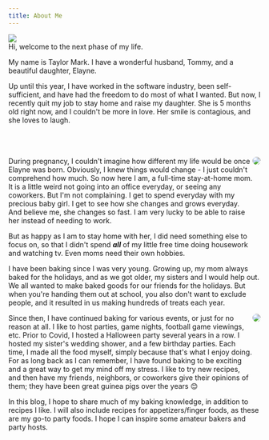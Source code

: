 ```yaml
---
title: About Me
---
```

<img class="top-image" src="/images/BlueHair.JPG" />
<div class="post-body">
Hi, welcome to the next phase of my life. 

<br>  
<!--more-->

My name is Taylor Mark. I have a wonderful husband, Tommy, and a beautiful daughter, Elayne. 

Up until this year, I have worked in the software industry, been self-sufficient, and have had the freedom to do most of what I wanted. 
But now, I recently quit my job to stay home and raise my daughter. She is 5 months old right now, and I couldn't be more in love. Her smile is contagious, and she loves to laugh. 

<br>
<br>
<br>

<div style="display:flex;"> 
During pregnancy, I couldn't imagine how different my life would be once Elayne was born. Obviously, I knew things would change - I just couldn't comprehend how much. So now here I am, a full-time stay-at-home mom. It is a little weird not going into an office everyday, or seeing any coworkers. But I'm not complaining. I get to spend everyday with my precious baby girl. I get to see how she changes and grows everyday. And believe me, she changes so fast. I am very lucky to be able to raise her instead of needing to work. 
<div>
  <img style="max-width:30rem; float:right; border-radius:2rem;" src="/images/StPatricksDay.jpg" />
</div>
</div>
 
But as happy as I am to stay home with her, I did need something else to focus on, so that I didn't spend **_all_** of my little free time doing housework and watching tv. Even moms need their own hobbies. 

I have been baking since I was very young. Growing up, my mom always baked for the holidays, and as we got older, my sisters and I would help out. We all wanted to make baked goods for our friends for the holidays. But when you're handing them out at school, you also don't want to exclude people, and it resulted in us making hundreds of treats each year. 

<div style="display:flex;">
Since then, I have continued baking for various events, or just for no reason at all. I like to host parties, game nights, football game viewings, etc. Prior to Covid, I hosted a Halloween party several years in a row. I hosted my sister's wedding shower, and a few birthday parties. Each time, I made all the food myself, simply because that's what I enjoy doing. For as long back as I can remember, I have found baking to be exciting and a great way to get my mind off my stress. I like to try new recipes, and then have my friends, neighbors, or coworkers give their opinions of them; they have been great guinea pigs over the years 😊 
<div>
  <img style="max-width:30rem; float:right; border-radius:2rem;" src="/images/TommyElayne.jpg" />
</div>
</div>

In this blog, I hope to share much of my baking knowledge, in addition to recipes I like. I will also include recipes for appetizers/finger foods, as these are my go-to party foods. I hope I can inspire some amateur bakers and party hosts. 

</div>
<br>

